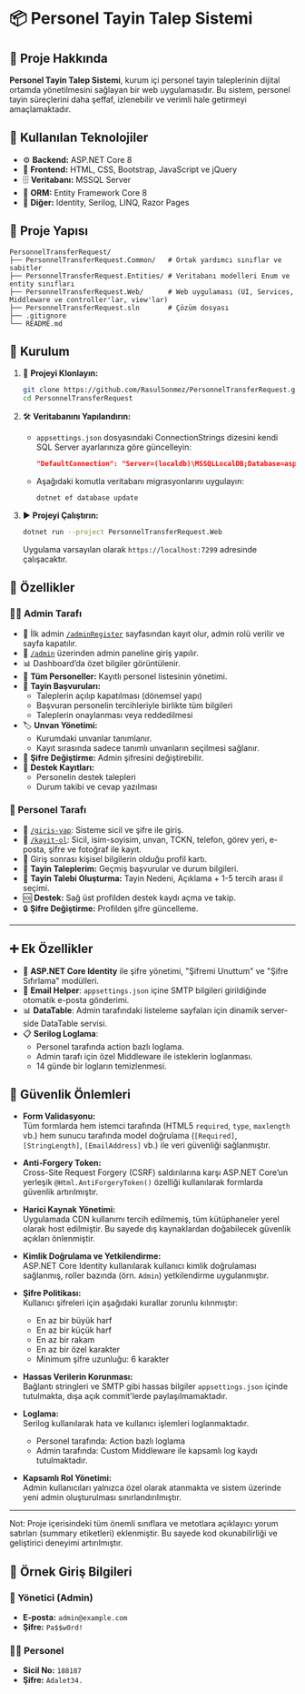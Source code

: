 # 📦 Personel Tayin Talep Sistemi

## 📌 Proje Hakkında

**Personel Tayin Talep Sistemi**, kurum içi personel tayin taleplerinin dijital ortamda yönetilmesini sağlayan bir web uygulamasıdır. Bu sistem, personel tayin süreçlerini daha şeffaf, izlenebilir ve verimli hale getirmeyi amaçlamaktadır.

## 🧰 Kullanılan Teknolojiler

- ⚙️ **Backend:** ASP.NET Core 8
- 🎨 **Frontend:** HTML, CSS, Bootstrap, JavaScript ve jQuery
- 🗄️ **Veritabanı:** MSSQL Server
- 🔄 **ORM:** Entity Framework Core 8
- 🧩 **Diğer:** Identity, Serilog, LINQ, Razor Pages

## 📁 Proje Yapısı

```
PersonnelTransferRequest/
├── PersonnelTransferRequest.Common/   # Ortak yardımcı sınıflar ve sabitler
├── PersonnelTransferRequest.Entities/ # Veritabanı modelleri Enum ve entity sınıfları
├── PersonnelTransferRequest.Web/      # Web uygulaması (UI, Services, Middleware ve controller'lar, view'lar)
├── PersonnelTransferRequest.sln       # Çözüm dosyası
├── .gitignore
└── README.md
```

## 🚀 Kurulum

1. 🧬 **Projeyi Klonlayın:**

   ```bash
   git clone https://github.com/RasulSonmez/PersonnelTransferRequest.git
   cd PersonnelTransferRequest
   ```

2. 🛠️ **Veritabanını Yapılandırın:**

   - `appsettings.json` dosyasındaki ConnectionStrings dizesini kendi SQL Server ayarlarınıza göre güncelleyin:

     ```json
     "DefaultConnection": "Server=(localdb)\MSSQLLocalDB;Database=aspnet-PersonnelTransferRequestAppDB;Trusted_Connection=True;MultipleActiveResultSets=true"
     ```

   - Aşağıdaki komutla veritabanı migrasyonlarını uygulayın:

     ```bash
     dotnet ef database update
     ```

3. ▶️ **Projeyi Çalıştırın:**

   ```bash
   dotnet run --project PersonnelTransferRequest.Web
   ```

   Uygulama varsayılan olarak `https://localhost:7299` adresinde çalışacaktır.

## 🧪 Özellikler

### 👨‍💼 Admin Tarafı

- 🔐 İlk admin [`/adminRegister`](https://localhost:7299/adminRegister) sayfasından kayıt olur, admin rolü verilir ve sayfa kapatılır.
- 🧭 [`/admin`](https://localhost:7299/admin) üzerinden admin paneline giriş yapılır.
- 📊 Dashboard’da özet bilgiler görüntülenir.
- 👥 **Tüm Personeller:** Kayıtlı personel listesinin yönetimi.
- 📁 **Tayin Başvuruları:**
  - Taleplerin açılıp kapatılması (dönemsel yapı)
  - Başvuran personelin tercihleriyle birlikte tüm bilgileri
  - Taleplerin onaylanması veya reddedilmesi
- 🏷️ **Unvan Yönetimi:**
  - Kurumdaki unvanlar tanımlanır.
  - Kayıt sırasında sadece tanımlı unvanların seçilmesi sağlanır.
- 🔑 **Şifre Değiştirme:** Admin şifresini değiştirebilir.
- 💬 **Destek Kayıtları:**
  - Personelin destek talepleri
  - Durum takibi ve cevap yazılması

### 👤 Personel Tarafı

- 🔐 [`/giris-yap`](https://localhost:7299/giris-yap): Sisteme sicil ve şifre ile giriş.
- 📝 [`/kayit-ol`](https://localhost:7299/kayit-ol): Sicil, isim-soyisim, unvan, TCKN, telefon, görev yeri, e-posta, şifre ve fotoğraf ile kayıt.
- 🪪 Giriş sonrası kişisel bilgilerin olduğu profil kartı.
- 📄 **Tayin Taleplerim:** Geçmiş başvurular ve durum bilgileri.
- 📨 **Tayin Talebi Oluşturma:** Tayin Nedeni, Açıklama + 1-5 tercih arası il seçimi.
- 🆘 **Destek:** Sağ üst profilden destek kaydı açma ve takip.
- 🔒 **Şifre Değiştirme:** Profilden şifre güncelleme.

---

## ➕ Ek Özellikler

- 🔐 **ASP.NET Core Identity** ile şifre yönetimi, "Şifremi Unuttum" ve "Şifre Sıfırlama" modülleri.
- 📧 **Email Helper**: `appsettings.json` içine SMTP bilgileri girildiğinde otomatik e-posta gönderimi.
- 📊 **DataTable**: Admin tarafındaki listeleme sayfaları için dinamik server-side DataTable servisi.
- 📋 **Serilog Loglama**:
  - Personel tarafında action bazlı loglama.
  - Admin tarafı için özel Middleware ile isteklerin loglanması.
  - 14 günde bir logların temizlenmesi.

## 🔐 Güvenlik Önlemleri

- **Form Validasyonu:**  
  Tüm formlarda hem istemci tarafında (HTML5 `required`, `type`, `maxlength` vb.) hem sunucu tarafında model doğrulama (`[Required]`, `[StringLength]`, `[EmailAddress]` vb.) ile veri güvenliği sağlanmıştır.

- **Anti-Forgery Token:**  
  Cross-Site Request Forgery (CSRF) saldırılarına karşı ASP.NET Core’un yerleşik `@Html.AntiForgeryToken()` özelliği kullanılarak formlarda güvenlik artırılmıştır.

- **Harici Kaynak Yönetimi:**  
  Uygulamada CDN kullanımı tercih edilmemiş, tüm kütüphaneler yerel olarak host edilmiştir. Bu sayede dış kaynaklardan doğabilecek güvenlik açıkları önlenmiştir.

- **Kimlik Doğrulama ve Yetkilendirme:**  
  ASP.NET Core Identity kullanılarak kullanıcı kimlik doğrulaması sağlanmış, roller bazında (örn. `Admin`) yetkilendirme uygulanmıştır.

- **Şifre Politikası:**  
  Kullanıcı şifreleri için aşağıdaki kurallar zorunlu kılınmıştır:

  - En az bir büyük harf
  - En az bir küçük harf
  - En az bir rakam
  - En az bir özel karakter
  - Minimum şifre uzunluğu: 6 karakter

- **Hassas Verilerin Korunması:**  
  Bağlantı stringleri ve SMTP gibi hassas bilgiler `appsettings.json` içinde tutulmakta, dışa açık commit'lerde paylaşılmamaktadır.

- **Loglama:**  
  Serilog kullanılarak hata ve kullanıcı işlemleri loglanmaktadır.

  - Personel tarafında: Action bazlı loglama
  - Admin tarafında: Custom Middleware ile kapsamlı log kaydı tutulmaktadır.

- **Kapsamlı Rol Yönetimi:**  
  Admin kullanıcıları yalnızca özel olarak atanmakta ve sistem üzerinde yeni admin oluşturulması sınırlandırılmıştır.

---

Not: Proje içerisindeki tüm önemli sınıflara ve metotlara açıklayıcı yorum satırları (summary etiketleri) eklenmiştir. Bu sayede kod okunabilirliği ve geliştirici deneyimi artırılmıştır.

## 🔑 Örnek Giriş Bilgileri

### 👤 Yönetici (Admin)

- **E-posta:** `admin@example.com`
- **Şifre:** `Pa$$w0rd!`

### 👨‍💼 Personel

- **Sicil No:** `188187`
- **Şifre:** `Adalet34.`
